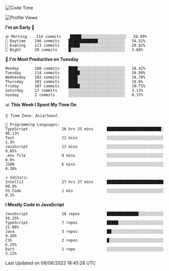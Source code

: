<!--START_SECTION:waka-->
![Code Time](http://img.shields.io/badge/Code%20Time-0%20secs-blue)

![Profile Views](http://img.shields.io/badge/Profile%20Views-0-blue)

**I'm an Early 🐤** 

```text
🌞 Morning    114 commits    █████░░░░░░░░░░░░░░░░░░░░   20.99% 
🌆 Daytime    296 commits    █████████████░░░░░░░░░░░░   54.51% 
🌃 Evening    113 commits    █████░░░░░░░░░░░░░░░░░░░░   20.81% 
🌙 Night      20 commits     █░░░░░░░░░░░░░░░░░░░░░░░░   3.68%

```
📅 **I'm Most Productive on Tuesday** 

```text
Monday       100 commits    ████░░░░░░░░░░░░░░░░░░░░░   18.42% 
Tuesday      114 commits    █████░░░░░░░░░░░░░░░░░░░░   20.99% 
Wednesday    102 commits    ████░░░░░░░░░░░░░░░░░░░░░   18.78% 
Thursday     101 commits    ████░░░░░░░░░░░░░░░░░░░░░   18.6% 
Friday       107 commits    █████░░░░░░░░░░░░░░░░░░░░   19.71% 
Saturday     17 commits     ░░░░░░░░░░░░░░░░░░░░░░░░░   3.13% 
Sunday       2 commits      ░░░░░░░░░░░░░░░░░░░░░░░░░   0.37%

```


📊 **This Week I Spent My Time On** 

```text
⌚︎ Time Zone: Asia/Seoul

💬 Programming Languages: 
TypeScript               26 hrs 25 mins      ████████████████████████░   96.13% 
Text                     21 mins             ░░░░░░░░░░░░░░░░░░░░░░░░░   1.3% 
JavaScript               13 mins             ░░░░░░░░░░░░░░░░░░░░░░░░░   0.85% 
.env file                9 mins              ░░░░░░░░░░░░░░░░░░░░░░░░░   0.6% 
JSON                     6 mins              ░░░░░░░░░░░░░░░░░░░░░░░░░   0.38%

🔥 Editors: 
IntelliJ                 27 hrs 27 mins      █████████████████████████   99.9% 
VS Code                  1 min               ░░░░░░░░░░░░░░░░░░░░░░░░░   0.1%

```

**I Mostly Code in JavaScript** 

```text
JavaScript               18 repos            ██████████████░░░░░░░░░░░   56.25% 
TypeScript               7 repos             █████░░░░░░░░░░░░░░░░░░░░   21.88% 
Java                     3 repos             ██░░░░░░░░░░░░░░░░░░░░░░░   9.38% 
CSS                      2 repos             █░░░░░░░░░░░░░░░░░░░░░░░░   6.25% 
Dart                     1 repo              ░░░░░░░░░░░░░░░░░░░░░░░░░   3.12%

```



 Last Updated on 08/06/2022 18:45:28 UTC
<!--END_SECTION:waka-->
